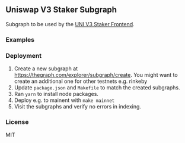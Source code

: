 ## Uniswap V3 Staker Subgraph

Subgraph to be used by the [UNI V3 Staker Frontend](https://github.com/vbstreetz/uniswap-v3-staker-frontend).

### Examples


### Deployment

1. Create a new subgraph at https://thegraph.com/explorer/subgraph/create. You might want to create an additional one for other testnets e.g. rinkeby
2. Update `package.json` and `Makefile` to match the created subgraphs.
3. Ran `yarn` to install node packages.
4. Deploy e.g. to mainent with `make mainnet`
5. Visit the subgraphs and verify no errors in indexing.

### License

MIT